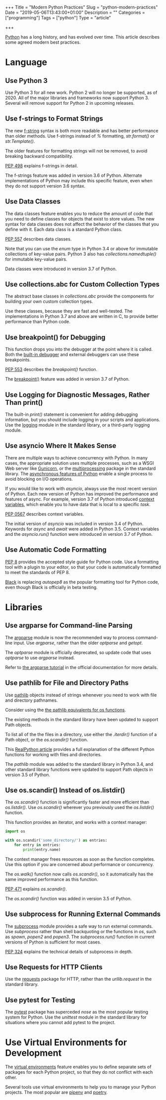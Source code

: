 +++
Title = "Modern Python Practices"
Slug = "python-modern-practices"
Date = "2019-05-06T13:43:00+01:00"
Description = ""
Categories = ["programming"]
Tags = ["python"]
Type = "article"

+++

[Python](https://www.python.org/) has a long history, and has evolved over time. This article describes some agreed modern best practices.

<!--more-->

# Language

## Use Python 3

Use Python 3 for all new work. Python 2 will no longer be supported, as of 2020. All of the major libraries and frameworks now support Python 3. Several will remove support for Python 2 in upcoming releases.

## Use f-strings to Format Strings

The new [f-string](https://docs.python.org/3/reference/lexical_analysis.html#f-strings) syntax is both more readable and has better performance than older methods. Use f-strings instead of _%_ formatting, _str.format()_ or _str.Template()_.

The older features for formatting strings will not be removed, to avoid breaking backward compatibility.

[PEP 498](https://www.python.org/dev/peps/pep-0498/) explains f-strings in detail.

The f-strings feature was added in version 3.6 of Python. Alternate implementations of Python may include this specific feature, even when they do not support version 3.6 syntax.

## Use Data Classes

The data classes feature enables you to reduce the amount of code that you need to define classes for objects that exist to store values. The new syntax for data classes does not affect the behavior of the classes that you define with it. Each data class is a standard Python class.

[PEP 557](https://www.python.org/dev/peps/pep-0557/) describes data classes.

Note that you can use the _enum_ type in Python 3.4 or above for immutable collections of key-value pairs. Python 3 also has _collections.namedtuple()_ for immutable key-value pairs.

Data classes were introduced in version 3.7 of Python.

## Use collections.abc for Custom Collection Types

The abstract base classes in _collections.abc_ provide the components for building your own custom collection types.

Use these classes, because they are fast and well-tested. The implementations in Python 3.7 and above are written in C, to provide better performance than Python code.

## Use breakpoint() for Debugging

This function drops you into the debugger at the point where it is called. Both the [built-in debugger](https://docs.python.org/3/library/pdb.html) and external debuggers can use these breakpoints.

[PEP 553](https://www.python.org/dev/peps/pep-0553/) describes the _breakpoint()_ function.

The [breakpoint()](https://docs.python.org/3/library/functions.html#breakpoint) feature was added in version 3.7 of Python.

## Use Logging for Diagnostic Messages, Rather Than print()

The built-in _print()_ statement is convenient for adding debugging information, but you should include logging in your scripts and applications. Use the [logging](https://docs.python.org/3/library/logging.html#logrecord-attributes) module in the standard library, or a third-party logging module.

## Use asyncio Where It Makes Sense

There are multiple ways to achieve concurrency with Python. In many cases, the appropriate solution uses multiple processes, such as a WSGI Web server like [Gunicorn](https://gunicorn.org/), or the [multiprocessing](https://docs.python.org/3/library/multiprocessing.html) package in the standard library. The [asynchronous features of Python](https://docs.python.org/3/library/asyncio.html) enable a single process to avoid blocking on I/O operations.

If you would like to work with _asyncio_, always use the most recent version of Python. Each new version of Python has improved the performance and features of async. For example, version 3.7 of Python introduced [context variables](https://docs.python.org/3/library/contextvars.html), which enable you to have data that is local to a specific _task_.

[PEP 0567](https://www.python.org/dev/peps/pep-0567/) describes context variables.

The initial version of _asyncio_ was included in version 3.4 of Python. Keywords for _async_ and _await_ were added in Python 3.5. Context variables and the _asyncio.run()_ function were introduced in version 3.7 of Python.

## Use Automatic Code Formatting

[PEP 8](https://www.python.org/dev/peps/pep-0008/) provides the accepted style guide for Python code. Use a formatting tool with a plugin to your editor, so that your code is automatically formatted to meet the standards of PEP 8.

[Black](https://black.readthedocs.io/en/stable/) is replacing _autopep8_ as the popular formatting tool for Python code, even though Black is officially in beta testing.

# Libraries

## Use argparse for Command-line Parsing

The [argparse](https://docs.python.org/3/library/argparse.html) module is now the recommended way to process command-line input. Use _argparse_, rather than the older _optparse_ and _getopt_.

The _optparse_ module is officially deprecated, so update code that uses _optparse_ to use _argparse_ instead.

Refer to [the argparse tutorial](https://docs.python.org/3/howto/argparse.html) in the official documentation for more details.

## Use pathlib for File and Directory Paths

Use [pathlib](https://docs.python.org/3/library/pathlib.html) objects instead of strings whenever you need to work with file and directory pathnames.

Consider using the [the pathlib equivalents for os functions](https://docs.python.org/3/library/pathlib.html#correspondence-to-tools-in-the-os-module).

The existing methods in the standard library have been updated to support Path objects.

To list all of the the files in a directory, use either the _.iterdir()_ function of a Path object, or the _os.scandir()_ function.

This [RealPython article](https://realpython.com/working-with-files-in-python/#directory-listing-in-modern-python-versions) provides a full explanation of the different Python functions for working with files and directories.

The _pathlib_ module was added to the standard library in Python 3.4, and other standard library functions were updated to support Path objects in version 3.5 of Python.

## Use os.scandir() Instead of os.listdir()

The _os.scandir()_ function is significantly faster and more efficient than _os.listdir()_. Use _os.scandir()_ wherever you previously used the _os.listdir()_ function.

This function provides an iterator, and works with a context manager:

```python
import os

with os.scandir('some_directory/') as entries:
    for entry in entries:
        print(entry.name)
```

The context manager frees resources as soon as the function completes. Use this option if you are concerned about performance or concurrency.

The _os.walk()_ function now calls _os.scandir()_, so it automatically has the same improved performance as this function.

[PEP 471](https://www.python.org/dev/peps/pep-0471/) explains _os.scandir()_.

The _os.scandir()_ function was added in version 3.5 of Python.

## Use subprocess for Running External Commands

The [subprocess](https://docs.python.org/3/library/subprocess.html) module provides a safe way to run external commands. Use _subprocess_ rather than shell backquoting or the functions in _os_, such as _spawn_, _popen2_ and _popen3_. The _subprocess.run()_ function in current versions of Python is sufficient for most cases.

[PEP 324](https://www.python.org/dev/peps/pep-0324/) explains the technical details of subprocess in depth.

## Use Requests for HTTP Clients

Use the [requests](http://docs.python-requests.org/en/master/) package for HTTP, rather than the _urllib.request_ in the standard library.

## Use pytest for Testing

The [pytest](http://pytest.org) package has superceded _nose_ as the most popular testing system for Python. Use the _unittest_ module in the standard library for situations where you cannot add pytest to the project.

# Use Virtual Environments for Development

The [virtual environments](https://docs.python.org/3/tutorial/venv.html) feature enables you to define separate sets of packages for each Python project, so that they do not conflict with each other.

Several tools use virtual environments to help you to manage your Python projects. The most popular are [pipenv](https://docs.pipenv.org/) and [poetry](https://poetry.eustace.io/).
